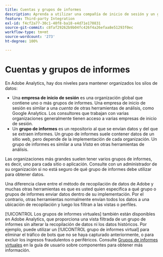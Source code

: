 ```yaml
---
title: Cuentas y grupos de informes
description: Aprenda a utilizar una compañía de inicio de sesión y un grupo de informes para mantener los silos de datos organizados en Adobe Analytics.
feature: Third-party Integration
exl-id: f4cf2a77-30c1-40f8-ba18-e4d71e170831
source-git-commit: c8faf29262b9b04fc426f4a26efaa8e51293f0ec
workflow-type: tm+mt
source-wordcount: '273'
ht-degree: 100%

---
```


# Cuentas y grupos de informes

En Adobe Analytics, hay dos niveles para mantener organizados los silos de datos:

* Una **empresa de inicio de sesión** es una organización global que contiene uno o más grupos de informes. Una empresa de inicio de sesión es similar a una *cuenta* de otras herramientas de análisis, como Google Analytics. Los consultores que trabajan con varias organizaciones generalmente tienen acceso a varias empresas de inicio de sesión.
* Un **grupo de informes** es un repositorio al que se envían datos y del que se extraen informes. Un grupo de informes suele contener datos de un sitio web, pero depende de la implementación de cada organización. Un grupo de informes es similar a una *Vista* en otras herramientas de análisis.

Las organizaciones más grandes suelen tener varios grupos de informes, es decir, uno para cada sitio o aplicación. Consulte con un administrador de su organización si no está seguro de qué grupo de informes debe utilizar para obtener datos.

Una diferencia clave entre el método de recopilación de datos de Adobe y muchas otras herramientas es que es usted quien especifica a qué grupo o grupos de informes enviar datos dentro de su implementación. Por el contrario, otras herramientas normalmente envían todos los datos a una ubicación de recopilación y luego los filtran a las vistas o perfiles.

[!UICONTROL Los grupos de informes virtuales] también están disponibles en Adobe Analytics, que proporciona una vista filtrada de un grupo de informes sin alterar la recopilación de datos ni los datos históricos. Por ejemplo, puede utilizar un [!UICONTROL grupo de informes virtual] para eliminar el tráfico de bots que no se haya capturado anteriormente, o para excluir los ingresos fraudulentos o periféricos. Consulte [Grupos de informes virtuales](/help/components/vrs/vrs-about.md) en la guía de usuario sobre componentes para obtener más información.
